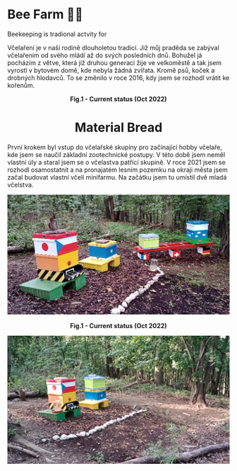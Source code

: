 # Bee Farm 🍯🐝
Beekeeping is tradional actvity for 

Včelaření je v naší rodině dlouholetou tradicí. Již můj praděda se zabýval včelařením od svého mládí až do svých posledních dnů. Bohužel já pocházím z větve, která již druhou generaci žije ve velkoměstě a tak jsem vyrostl v bytovém domě, kde nebyla žádná zvířata. Kromě psů, koček a drobných hlodavců. To se změnilo v roce 2016, kdy jsem se rozhodl vrátit ke kořenům.
<p>
<align = "center" img src="./Pics/All.png" width="850" />
</p>

<figcaption align = "center"><b>Fig.1 - Current status (Oct 2022)</b></figcaption>

<h1 align="center">Material Bread</h1>

První krokem byl vstup do včelařské skupiny pro začínající hobby včelaře, kde jsem se naučil základní zootechnické postupy. V této době jsem neměl vlastní úly a staral jsem se o včelastva patřící skupině. V roce 2021 jsem se rozhodl osamostatnit a na pronajatém lesním pozemku na okraji města jsem začal budovat vlastní včelí minifarmu. Na začátku jsem tu umístil dvě mladá včelstva.

<p>
<img src="./Pics/All.png" width="850" />
</p>

<figcaption align = "center"><b>Fig.1 - Current status (Oct 2022)</b></figcaption>

<p>
<img src="./Pics/Before_B.png" width="850" />
</p>
